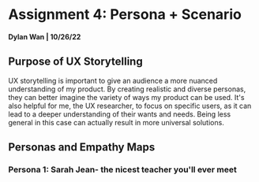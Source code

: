 # Assignment 4: Persona + Scenario 
#### Dylan Wan | 10/26/22

## Purpose of UX Storytelling 
UX storytelling is important to give an audience a more nuanced understanding of my product. By creating realistic and diverse personas, they can better imagine the variety of ways my product can be used. It's also helpful for me, the UX researcher, to focus on specific users, as it can lead to a deeper understanding of their wants and needs. Being less general in this case can actually result in more universal solutions. 

## Personas and Empathy Maps
### Persona 1: Sarah Jean- the nicest teacher you'll ever meet 
